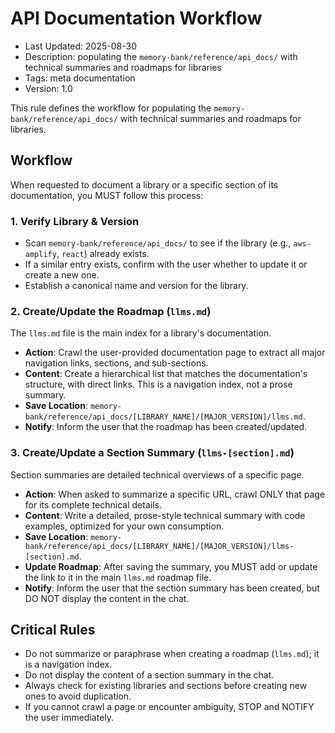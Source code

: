 # API Documentation Workflow
- Last Updated: 2025-08-30
- Description: populating the `memory-bank/reference/api_docs/` with technical summaries and roadmaps for libraries
- Tags: meta documentation
- Version: 1.0


This rule defines the workflow for populating the `memory-bank/reference/api_docs/` with technical summaries and roadmaps for libraries.

## Workflow

When requested to document a library or a specific section of its documentation, you MUST follow this process:

### 1. Verify Library & Version

- Scan `memory-bank/reference/api_docs/` to see if the library (e.g., `aws-amplify`, `react`) already exists.
- If a similar entry exists, confirm with the user whether to update it or create a new one.
- Establish a canonical name and version for the library.

### 2. Create/Update the Roadmap (`llms.md`)

The `llms.md` file is the main index for a library's documentation.

- **Action**: Crawl the user-provided documentation page to extract all major navigation links, sections, and sub-sections.
- **Content**: Create a hierarchical list that matches the documentation's structure, with direct links. This is a navigation index, not a prose summary.
- **Save Location**: `memory-bank/reference/api_docs/[LIBRARY_NAME]/[MAJOR_VERSION]/llms.md`.
- **Notify**: Inform the user that the roadmap has been created/updated.

### 3. Create/Update a Section Summary (`llms-[section].md`)

Section summaries are detailed technical overviews of a specific page.

- **Action**: When asked to summarize a specific URL, crawl ONLY that page for its complete technical details.
- **Content**: Write a detailed, prose-style technical summary with code examples, optimized for your own consumption.
- **Save Location**: `memory-bank/reference/api_docs/[LIBRARY_NAME]/[MAJOR_VERSION]/llms-[section].md`.
- **Update Roadmap**: After saving the summary, you MUST add or update the link to it in the main `llms.md` roadmap file.
- **Notify**: Inform the user that the section summary has been created, but DO NOT display the content in the chat.

## Critical Rules

- Do not summarize or paraphrase when creating a roadmap (`llms.md`); it is a navigation index.
- Do not display the content of a section summary in the chat.
- Always check for existing libraries and sections before creating new ones to avoid duplication.
- If you cannot crawl a page or encounter ambiguity, STOP and NOTIFY the user immediately.

